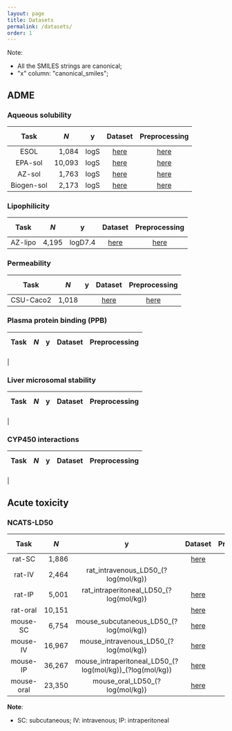 ```yaml
---
layout: page
title: Datasets
permalink: /datasets/
order: 1
---
```


<script id="MathJax-script" async src="https://cdn.jsdelivr.net/npm/mathjax@3/es5/tex-mml-chtml.js"></script>


Note:

* All the SMILES strings are canonical;
* "x" column: "canonical_smiles";


## ADME


### Aqueous solubility

| Task       | $$N$$  | y    | Dataset                                            | Preprocessing                             |
|:----------:|-------:|:----:|:--------------------------------------------------:|:-----------------------------------------:|
| ESOL       |  1,084 | logS | [here](/ADMET/datasets/solubility_ESOL.csv)        | [here](/ADMET/datasets/solubility_esol)   |
| EPA-sol    | 10,093 | logS | [here](/ADMET/datasets/solubility_EPA.csv)         | [here](/ADMET/datasets/solubility_epa)    |
| AZ-sol     |  1,763 | logS | [here](/ADMET/datasets/solubility_AstraZeneca.csv) | [here](/ADMET/datasets/solubility_az)     |
| Biogen-sol |  2,173 | logS | [here](/ADMET/datasets/solubility_Biogen.csv)      | [here](/ADMET/datasets/solubility_biogen) |


### Lipophilicity

| Task    | $$N$$ | y       | Dataset                                               | Preprocessing                            |
|:-------:|------:|:-------:|:-----------------------------------------------------:|:----------------------------------------:|
| AZ-lipo | 4,195 | logD7.4 | [here](/ADMET/datasets/lipophilicity_AstraZeneca.csv) | [here](/ADMET/datasets/lipophilicity_az) |


### Permeability

| Task       | $$N$$  | y    | Dataset                                            | Preprocessing                             |
|:----------:|-------:|:----:|:--------------------------------------------------:|:-----------------------------------------:|
| CSU-Caco2 | 1,018 | | [here](/ADMET/datasets/) | [here](/ADMET/datasets/permeability_csu_caco2) |


### Plasma protein binding (PPB)

| Task       | $$N$$  | y    | Dataset                                            | Preprocessing                             |
|:----------:|-------:|:----:|:--------------------------------------------------:|:-----------------------------------------:|
| 


### Liver microsomal stability

| Task       | $$N$$  | y    | Dataset                                            | Preprocessing                             |
|:----------:|-------:|:----:|:--------------------------------------------------:|:-----------------------------------------:|
| 


### CYP450 interactions

| Task       | $$N$$  | y    | Dataset                                            | Preprocessing                             |
|:----------:|-------:|:----:|:--------------------------------------------------:|:-----------------------------------------:|
| 


## Acute toxicity

### NCATS-LD50

| Task       | $$N$$  | y    | Dataset                                            | Preprocessing                             |
|:----------:|-------:|:----:|:--------------------------------------------------:|:-----------------------------------------:|
| rat-SC     |  1,886 |      | [here](/ADMET/datasets/) | 
| rat-IV     |  2,464 | rat_intravenous_LD50_(?log(mol/kg)) | | [here](/ADMET/datasets/) | 
| rat-IP     |  5,001 | rat_intraperitoneal_LD50_(?log(mol/kg)) | [here](/ADMET/datasets/) | 
| rat-oral   | 10,151 | | [here](/ADMET/datasets/) | 
| mouse-SC   |  6,754 | mouse_subcutaneous_LD50_(?log(mol/kg))                   | [here](/ADMET/datasets/) | 
| mouse-IV   | 16,967 | mouse_intravenous_LD50_(?log(mol/kg))                    | [here](/ADMET/datasets/) | 
| mouse-IP   | 36,267 | mouse_intraperitoneal_LD50_(?log(mol/kg))_(?log(mol/kg)) | [here](/ADMET/datasets/) | 
| mouse-oral | 23,350 | mouse_oral_LD50_(?log(mol/kg))                           | [here](/ADMET/datasets/) | 


**Note**:

- SC: subcutaneous; IV: intravenous; IP: intraperitoneal

